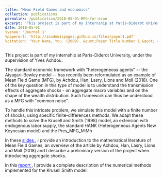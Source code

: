 ```yaml
---
title: "Mean Field Games and economics"
collection: publications
permalink: /publication/2018-05-01-MFG-for-econ
excerpt: 'This project is part of my internship at Paris-Diderot University, under the supervision of Yves Achdou. I develop novel methods to simulate Mean Field Games with common noise -- i.e. heterogeneous agents models with aggregate risk.'
date: 2018-05-01
%venue: 'Journal 1'
%paperurl: 'http://academicpages.github.io/files/paper1.pdf'
%citation: 'Your Name, You. (2009). &quot;Paper Title Number 1.&quot; <i>Journal 1</i>. 1(1).'
---
```


This project is part of my internship at Paris-Diderot University, under the supervision of Yves Achdou. 

The standard economic framework with "heterogeneous agents" -- the Aiyagari-Bewley model -- has recently been reformulated as an example of Mean Field Game (MFG), by Achdou, Han, Lasry, Lions and Moll (2018). One of the key question in this type of model is to understand the transmission effects of aggregate shocks - on aggregate macro variables and on the shape of the wealth distribution. Such framework can thus be understood as a MFG with "common noise".

To handle this intricate problem, we simulate this model with a finite number of shocks, using specific finite-differences methods. We adapt these methods to solve the Krusell and Smith (1998) model, an extension with endogenous labor supply, the standard HANK (Heterogeneous Agents New Keynesian model) and the 
Pres_MFG_MiMh

In these <a href='https://thomasbourany.github.io/files/Pres_MFG_MiMh.pdf' style="color:blue">slides </a>, I provide an introduction to the mathematical literature of Mean Field Games, an overview of the article by Achdou, Han, Lasry, Lions and Moll (2018) and I describe a preliminary version of the project when introducing aggregate shocks.

In this <a href='https://thomasbourany.github.io/files/Rapport Thomas Bourany_v1.pdf' style="color:blue">report </a>, I provide a complete description of the numerical methods implemented for the Krusell Smith model. 
